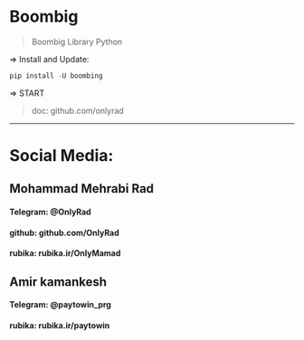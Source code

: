 # Boombig

> Boombig Library Python

=> Install and Update:

```python
pip install -U boombing
```

=> START

> doc: github.com/onlyrad

<hr>

# Social Media:
## Mohammad Mehrabi Rad
#### Telegram: @OnlyRad <br>
#### github: github.com/OnlyRad <br>
#### rubika: rubika.ir/OnlyMamad <br>

## Amir kamankesh <br>
#### Telegram: @paytowin_prg <br>
#### rubika: rubika.ir/paytowin
